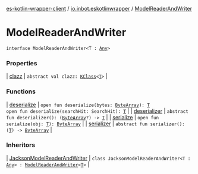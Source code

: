 [es-kotlin-wrapper-client](../../index.md) / [io.inbot.eskotlinwrapper](../index.md) / [ModelReaderAndWriter](./index.md)

# ModelReaderAndWriter

`interface ModelReaderAndWriter<T : `[`Any`](https://kotlinlang.org/api/latest/jvm/stdlib/kotlin/-any/index.html)`>`

### Properties

| [clazz](clazz.md) | `abstract val clazz: `[`KClass`](https://kotlinlang.org/api/latest/jvm/stdlib/kotlin.reflect/-k-class/index.html)`<`[`T`](index.md#T)`>` |

### Functions

| [deserialize](deserialize.md) | `open fun deserialize(bytes: `[`ByteArray`](https://kotlinlang.org/api/latest/jvm/stdlib/kotlin/-byte-array/index.html)`): `[`T`](index.md#T)<br>`open fun deserialize(searchHit: SearchHit): `[`T`](index.md#T) |
| [deserializer](deserializer.md) | `abstract fun deserializer(): (`[`ByteArray`](https://kotlinlang.org/api/latest/jvm/stdlib/kotlin/-byte-array/index.html)`?) -> `[`T`](index.md#T) |
| [serialize](serialize.md) | `open fun serialize(obj: `[`T`](index.md#T)`): `[`ByteArray`](https://kotlinlang.org/api/latest/jvm/stdlib/kotlin/-byte-array/index.html) |
| [serializer](serializer.md) | `abstract fun serializer(): (`[`T`](index.md#T)`) -> `[`ByteArray`](https://kotlinlang.org/api/latest/jvm/stdlib/kotlin/-byte-array/index.html) |

### Inheritors

| [JacksonModelReaderAndWriter](../-jackson-model-reader-and-writer/index.md) | `class JacksonModelReaderAndWriter<T : `[`Any`](https://kotlinlang.org/api/latest/jvm/stdlib/kotlin/-any/index.html)`> : `[`ModelReaderAndWriter`](./index.md)`<`[`T`](../-jackson-model-reader-and-writer/index.md#T)`>` |

